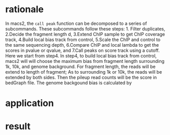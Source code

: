 # rationale
In macs2, the `call peak` function can be decomposed to a series of subcommands. These subcommands follow these steps: 1. Filter duplicates, 2.Decide the fragment length d, 3.Extend ChIP sample to get ChIP coverage track, 4.Build local bias track from control, 5.Scale the ChIP and control to the same sequencing depth, 6.Compare ChIP and local lambda to get the scores in pvalue or qvalue, and 7.Call peaks on score track using a cutoff. Here we start from step4.
In step4, to build local bias track from control, macs2 will will choose the maximum bias from fragment length surrounding 1k, 10k, and genome background. For fragment length, the reads will be extend to length of fragment; As to surrounding 1k or 10k, the reads will be extended by both sides. Then the pileup read counts will be the score in bedGraph file. The genome backgound bias is calculated by 
# application
# result
<!--stackedit_data:
eyJoaXN0b3J5IjpbLTQxMTUyMTk2MSw2MDIwOTEzNCwtMTM0Nz
M4ODI1MiwtMTMzMTMwMzIzNywtMzk5NjQ2NjU1LC0xNjc5Njc5
MjgxXX0=
-->